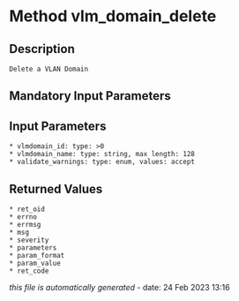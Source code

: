 # Method vlm_domain_delete

## Description
	Delete a VLAN Domain

## Mandatory Input Parameters

## Input Parameters
	* vlmdomain_id: type: >0
	* vlmdomain_name: type: string, max length: 128
	* validate_warnings: type: enum, values: accept

## Returned Values
	* ret_oid
	* errno
	* errmsg
	* msg
	* severity
	* parameters
	* param_format
	* param_value
	* ret_code


*this file is automatically generated* - date: 24 Feb 2023 13:16